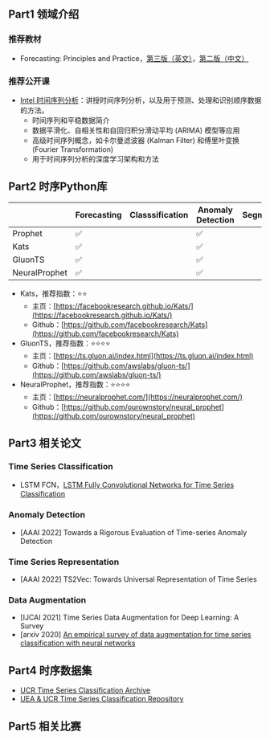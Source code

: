 <!-- 时间序列 -->
<!-- 本文整理了时间序列的知识点 -->
<!-- 2022-01-08 -->
<!-- <a target="_blank" href="https://www.zhihu.com/people/ashui233/">阿水</a>, <a target="_blank" href="https://www.zhihu.com/people/wang-he-13-93">鱼遇雨欲语与余</a>-->
<!--  -->


## Part1 领域介绍
 
### 推荐教材

- Forecasting: Principles and Practice，[第三版（英文）](https://otexts.com/fpp3/)，[第二版（中文）](https://otexts.com/fppcn/)

### 推荐公开课

- [Intel 时间序列分析](https://www.intel.cn/content/www/cn/zh/developer/learn/course-time-series-analysis.html)：讲授时间序列分析，以及用于预测、处理和识别顺序数据的方法。
    - 时间序列和平稳数据简介
    - 数据平滑化、自相关性和自回归积分滑动平均 (ARIMA) 模型等应用
    - 高级时间序列概念，如卡尔曼滤波器 (Kalman Filter) 和傅里叶变换 (Fourier Transformation)
    - 用于时间序列分析的深度学习架构和方法


## Part2 时序Python库

|         | Forecasting | Classsification | Anomaly Detection | Segmentation | TSFeature |
| ------- | ----------- | --------------- | ----------------- | ------------ | ------------ |
| Prophet | ✅           |                 | ✅                 |              |              |
| Kats    | ✅           |                 | ✅                 |              | ✅            |
| GluonTS    | ✅           |                 | ✅                 |              | ✅            |
| NeuralProphet    | ✅           |                 | ✅                 |              | ✅            |



- Kats，推荐指数：⭐⭐
    - 主页：[https://facebookresearch.github.io/Kats/](https://facebookresearch.github.io/Kats/)
    - Github：[https://github.com/facebookresearch/Kats](https://github.com/facebookresearch/Kats)
    <!-- - 功能：
    - 模型： -->
- GluonTS，推荐指数：⭐⭐⭐⭐
    - 主页：[https://ts.gluon.ai/index.html](https://ts.gluon.ai/index.html)
    - Github：[https://github.com/awslabs/gluon-ts/](https://github.com/awslabs/gluon-ts/)
- NeuralProphet，推荐指数：⭐⭐⭐⭐
    - 主页：[https://neuralprophet.com/](https://neuralprophet.com/)
    - Github：[https://github.com/ourownstory/neural_prophet](https://github.com/ourownstory/neural_prophet)

## Part3 相关论文

### Time Series Classification

- LSTM FCN，[LSTM Fully Convolutional Networks for Time Series Classification](https://arxiv.org/pdf/1709.05206v1.pdf)

### Anomaly Detection

- [AAAI 2022] Towards a Rigorous Evaluation of Time-series Anomaly Detection

### Time Series Representation

- [AAAI 2022] TS2Vec: Towards Universal Representation of Time Series

### Data Augmentation

- [IJCAI 2021] Time Series Data Augmentation for Deep Learning: A Survey
- [arxiv 2020] [An empirical survey of data augmentation for time series classification with neural networks](https://arxiv.org/pdf/2007.15951.pdf)

## Part4 时序数据集

- [UCR Time Series Classification Archive](https://www.cs.ucr.edu/~eamonn/time_series_data_2018/)
- [UEA & UCR Time Series Classification Repository](http://www.timeseriesclassification.com/index.php)

## Part5 相关比赛
